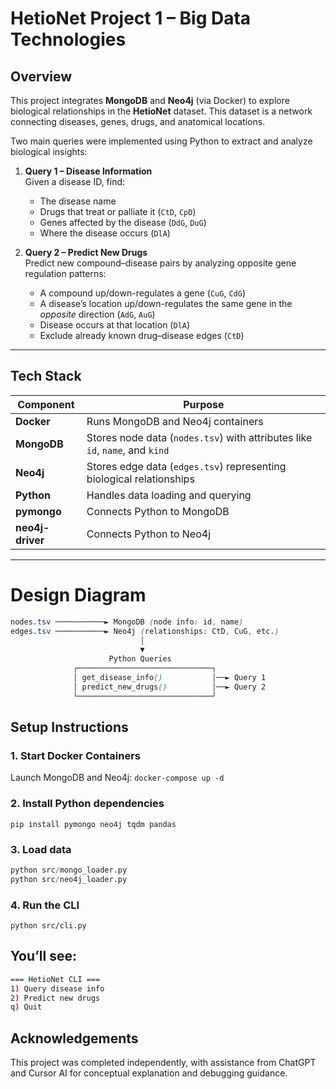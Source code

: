 # HetioNet Project 1 – Big Data Technologies

## Overview
This project integrates **MongoDB** and **Neo4j** (via Docker) to explore biological relationships in the **HetioNet** dataset. This dataset is a network connecting diseases, genes, drugs, and anatomical locations.

Two main queries were implemented using Python to extract and analyze biological insights:

1. **Query 1 – Disease Information**  
   Given a disease ID, find:
   - The disease name  
   - Drugs that treat or palliate it (`CtD`, `CpD`)  
   - Genes affected by the disease (`DdG`, `DuG`)  
   - Where the disease occurs (`DlA`)

2. **Query 2 – Predict New Drugs**  
   Predict new compound–disease pairs by analyzing opposite gene regulation patterns:  
   - A compound up/down-regulates a gene (`CuG`, `CdG`)  
   - A disease’s location up/down-regulates the same gene in the *opposite* direction (`AdG`, `AuG`)  
   - Disease occurs at that location (`DlA`)  
   - Exclude already known drug–disease edges (`CtD`)

---

## Tech Stack
| Component | Purpose |
|------------|----------|
| **Docker** | Runs MongoDB and Neo4j containers |
| **MongoDB** | Stores node data (`nodes.tsv`) with attributes like `id`, `name`, and `kind` |
| **Neo4j** | Stores edge data (`edges.tsv`) representing biological relationships |
| **Python** | Handles data loading and querying |
| **pymongo** | Connects Python to MongoDB |
| **neo4j-driver** | Connects Python to Neo4j |

---
# Design Diagram
```SCSS
nodes.tsv ───────────► MongoDB (node info: id, name)
edges.tsv ───────────► Neo4j (relationships: CtD, CuG, etc.)
                             │
                             ▼
                      Python Queries
              ┌──────────────────────────────┐
              │ get_disease_info()           │──► Query 1
              │ predict_new_drugs()          │──► Query 2
              └──────────────────────────────┘

```
## Setup Instructions

### 1. Start Docker Containers
Launch MongoDB and Neo4j:
`docker-compose up -d`

### 2. Install Python dependencies
 `pip install pymongo neo4j tqdm pandas`


### 3. Load data
```python 
python src/mongo_loader.py
python src/neo4j_loader.py 
```

### 4. Run the CLI
`python src/cli.py`

## You’ll see:
```bash
=== HetioNet CLI ===
1) Query disease info
2) Predict new drugs
q) Quit
```

## Acknowledgements
This project was completed independently, with assistance from ChatGPT and Cursor AI for conceptual explanation and debugging guidance.
